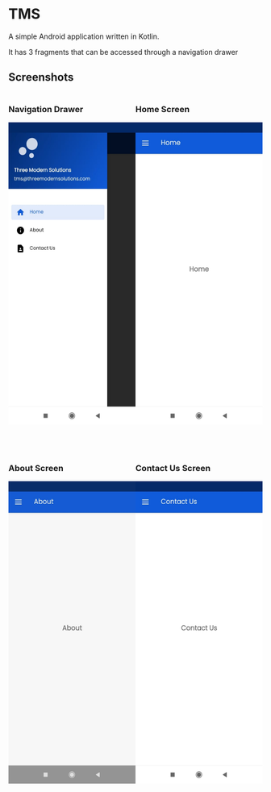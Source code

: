 # TMS

A simple Android application written in Kotlin.

It has 3 fragments that can be accessed through a navigation drawer

## Screenshots

<div style="display: flex; justify-content: space-evenly; margin-bottom: 50px;">
    <div>
        <h3>Navigation Drawer</h3>
        <img src="screenshots/drawer.jpg" height="600" />
    </div>
    <div>
        <h3>Home Screen</h3>
        <img src="screenshots/home.jpg" height="600" />
    </div>
</div>

<div style="display: flex; justify-content: space-evenly">
    <div>
        <h3>About Screen</h3>
        <img src="screenshots/about.jpg" height="600" />
    </div>
    <div>
        <h3>Contact Us Screen</h3>
        <img src="screenshots/contact_us.jpg" height="600" />
    </div>
</div>
